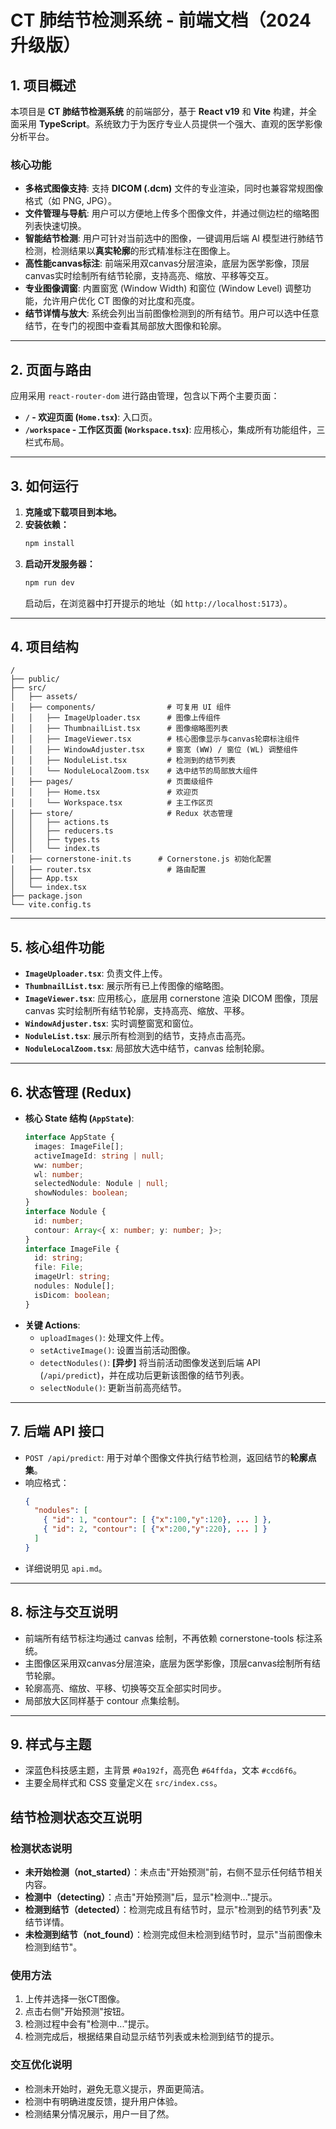 # **CT 肺结节检测系统 - 前端文档（2024升级版）**

## **1. 项目概述**

本项目是 **CT 肺结节检测系统** 的前端部分，基于 **React v19** 和 **Vite** 构建，并全面采用 **TypeScript**。系统致力于为医疗专业人员提供一个强大、直观的医学影像分析平台。

### **核心功能**
- **多格式图像支持**: 支持 **DICOM (.dcm)** 文件的专业渲染，同时也兼容常规图像格式（如 PNG, JPG）。
- **文件管理与导航**: 用户可以方便地上传多个图像文件，并通过侧边栏的缩略图列表快速切换。
- **智能结节检测**: 用户可针对当前选中的图像，一键调用后端 AI 模型进行肺结节检测，检测结果以**真实轮廓**的形式精准标注在图像上。
- **高性能canvas标注**: 前端采用双canvas分层渲染，底层为医学影像，顶层canvas实时绘制所有结节轮廓，支持高亮、缩放、平移等交互。
- **专业图像调窗**: 内置窗宽 (Window Width) 和窗位 (Window Level) 调整功能，允许用户优化 CT 图像的对比度和亮度。
- **结节详情与放大**: 系统会列出当前图像检测到的所有结节。用户可以选中任意结节，在专门的视图中查看其局部放大图像和轮廓。

---

## **2. 页面与路由**

应用采用 `react-router-dom` 进行路由管理，包含以下两个主要页面：

-   **`/` - 欢迎页面 (`Home.tsx`)**: 入口页。
-   **`/workspace` - 工作区页面 (`Workspace.tsx`)**: 应用核心，集成所有功能组件，三栏式布局。

---

## **3. 如何运行**

1.  **克隆或下载项目到本地。**
2.  **安装依赖：**
    ```bash
    npm install
    ```
3.  **启动开发服务器：**
    ```bash
    npm run dev
    ```
    启动后，在浏览器中打开提示的地址（如 `http://localhost:5173`）。

---

## **4. 项目结构**

```
/
├── public/
├── src/
│   ├── assets/
│   ├── components/                # 可复用 UI 组件
│   │   ├── ImageUploader.tsx      # 图像上传组件
│   │   ├── ThumbnailList.tsx      # 图像缩略图列表
│   │   ├── ImageViewer.tsx        # 核心图像显示与canvas轮廓标注组件
│   │   ├── WindowAdjuster.tsx     # 窗宽 (WW) / 窗位 (WL) 调整组件
│   │   ├── NoduleList.tsx         # 检测到的结节列表
│   │   └── NoduleLocalZoom.tsx    # 选中结节的局部放大组件
│   ├── pages/                     # 页面级组件
│   │   ├── Home.tsx               # 欢迎页
│   │   └── Workspace.tsx          # 主工作区页
│   ├── store/                     # Redux 状态管理
│   │   ├── actions.ts
│   │   ├── reducers.ts
│   │   ├── types.ts
│   │   └── index.ts
│   ├── cornerstone-init.ts      # Cornerstone.js 初始化配置
│   ├── router.tsx                 # 路由配置
│   ├── App.tsx
│   └── index.tsx
├── package.json
└── vite.config.ts
```

---

## **5. 核心组件功能**
-   **`ImageUploader.tsx`**: 负责文件上传。
-   **`ThumbnailList.tsx`**: 展示所有已上传图像的缩略图。
-   **`ImageViewer.tsx`**: 应用核心，底层用 cornerstone 渲染 DICOM 图像，顶层 canvas 实时绘制所有结节轮廓，支持高亮、缩放、平移。
-   **`WindowAdjuster.tsx`**: 实时调整窗宽和窗位。
-   **`NoduleList.tsx`**: 展示所有检测到的结节，支持点击高亮。
-   **`NoduleLocalZoom.tsx`**: 局部放大选中结节，canvas 绘制轮廓。

---

## **6. 状态管理 (Redux)**

-   **核心 State 结构 (`AppState`)**:
    ```typescript
    interface AppState {
      images: ImageFile[];
      activeImageId: string | null;
      ww: number;
      wl: number;
      selectedNodule: Nodule | null;
      showNodules: boolean;
    }
    interface Nodule {
      id: number;
      contour: Array<{ x: number; y: number; }>;
    }
    interface ImageFile {
      id: string;
      file: File;
      imageUrl: string;
      nodules: Nodule[];
      isDicom: boolean;
    }
    ```
-   **关键 Actions**:
    -   `uploadImages()`: 处理文件上传。
    -   `setActiveImage()`: 设置当前活动图像。
    -   `detectNodules()`: **[异步]** 将当前活动图像发送到后端 API (`/api/predict`)，并在成功后更新该图像的结节列表。
    -   `selectNodule()`: 更新当前高亮结节。

---

## **7. 后端 API 接口**

-   `POST /api/predict`: 用于对单个图像文件执行结节检测，返回结节的**轮廓点集**。
-   响应格式：
    ```json
    {
      "nodules": [
        { "id": 1, "contour": [ {"x":100,"y":120}, ... ] },
        { "id": 2, "contour": [ {"x":200,"y":220}, ... ] }
      ]
    }
    ```
-   详细说明见 `api.md`。

---

## **8. 标注与交互说明**
- 前端所有结节标注均通过 canvas 绘制，不再依赖 cornerstone-tools 标注系统。
- 主图像区采用双canvas分层渲染，底层为医学影像，顶层canvas绘制所有结节轮廓。
- 轮廓高亮、缩放、平移、切换等交互全部实时同步。
- 局部放大区同样基于 contour 点集绘制。

---

## **9. 样式与主题**
- 深蓝色科技感主题，主背景 `#0a192f`，高亮色 `#64ffda`，文本 `#ccd6f6`。
- 主要全局样式和 CSS 变量定义在 `src/index.css`。

## 结节检测状态交互说明

### 检测状态说明
- **未开始检测（not_started）**：未点击"开始预测"前，右侧不显示任何结节相关内容。
- **检测中（detecting）**：点击"开始预测"后，显示"检测中..."提示。
- **检测到结节（detected）**：检测完成且有结节时，显示"检测到的结节列表"及结节详情。
- **未检测到结节（not_found）**：检测完成但未检测到结节时，显示"当前图像未检测到结节"。

### 使用方法
1. 上传并选择一张CT图像。
2. 点击右侧"开始预测"按钮。
3. 检测过程中会有"检测中..."提示。
4. 检测完成后，根据结果自动显示结节列表或未检测到结节的提示。

### 交互优化说明
- 检测未开始时，避免无意义提示，界面更简洁。
- 检测中有明确进度反馈，提升用户体验。
- 检测结果分情况展示，用户一目了然。
